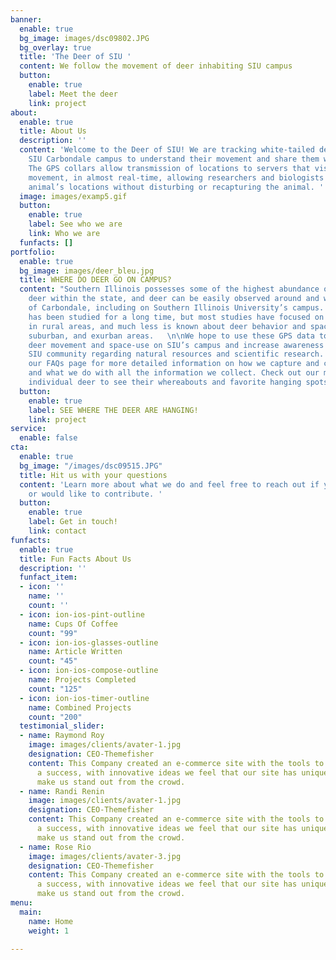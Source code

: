 ```yaml
---
banner:
  enable: true
  bg_image: images/dsc09802.JPG
  bg_overlay: true
  title: 'The Deer of SIU '
  content: We follow the movement of deer inhabiting SIU campus
  button:
    enable: true
    label: Meet the deer
    link: project
about:
  enable: true
  title: About Us
  description: ''
  content: 'Welcome to the Deer of SIU! We are tracking white-tailed deer around the
    SIU Carbondale campus to understand their movement and share them with SIU community.
    The GPS collars allow transmission of locations to servers that visualize animal
    movement, in almost real-time, allowing researchers and biologists to access an
    animal’s locations without disturbing or recapturing the animal. '
  image: images/examp5.gif
  button:
    enable: true
    label: See who we are
    link: Who we are
  funfacts: []
portfolio:
  enable: true
  bg_image: images/deer_bleu.jpg
  title: WHERE DO DEER GO ON CAMPUS?
  content: "Southern Illinois possesses some of the highest abundance of white-tailed
    deer within the state, and deer can be easily observed around and within the city
    of Carbondale, including on Southern Illinois University’s campus. Deer behavior
    has been studied for a long time, but most studies have focused on deer behavior
    in rural areas, and much less is known about deer behavior and space-use in urban,
    suburban, and exurban areas.   \n\nWe hope to use these GPS data to better understand
    deer movement and space-use on SIU’s campus and increase awareness within the
    SIU community regarding natural resources and scientific research. Please see
    our FAQs page for more detailed information on how we capture and collar the deer
    and what we do with all the information we collect. Check out our maps of each
    individual deer to see their whereabouts and favorite hanging spots.  "
  button:
    enable: true
    label: SEE WHERE THE DEER ARE HANGING!
    link: project
service:
  enable: false
cta:
  enable: true
  bg_image: "/images/dsc09515.JPG"
  title: Hit us with your questions
  content: 'Learn more about what we do and feel free to reach out if you have questions
    or would like to contribute. '
  button:
    enable: true
    label: Get in touch!
    link: contact
funfacts:
  enable: true
  title: Fun Facts About Us
  description: ''
  funfact_item:
  - icon: ''
    name: ''
    count: ''
  - icon: ion-ios-pint-outline
    name: Cups Of Coffee
    count: "99"
  - icon: ion-ios-glasses-outline
    name: Article Written
    count: "45"
  - icon: ion-ios-compose-outline
    name: Projects Completed
    count: "125"
  - icon: ion-ios-timer-outline
    name: Combined Projects
    count: "200"
  testimonial_slider:
  - name: Raymond Roy
    image: images/clients/avater-1.jpg
    designation: CEO-Themefisher
    content: This Company created an e-commerce site with the tools to make our business
      a success, with innovative ideas we feel that our site has unique elements that
      make us stand out from the crowd.
  - name: Randi Renin
    image: images/clients/avater-1.jpg
    designation: CEO-Themefisher
    content: This Company created an e-commerce site with the tools to make our business
      a success, with innovative ideas we feel that our site has unique elements that
      make us stand out from the crowd.
  - name: Rose Rio
    image: images/clients/avater-3.jpg
    designation: CEO-Themefisher
    content: This Company created an e-commerce site with the tools to make our business
      a success, with innovative ideas we feel that our site has unique elements that
      make us stand out from the crowd.
menu:
  main:
    name: Home
    weight: 1

---
```

